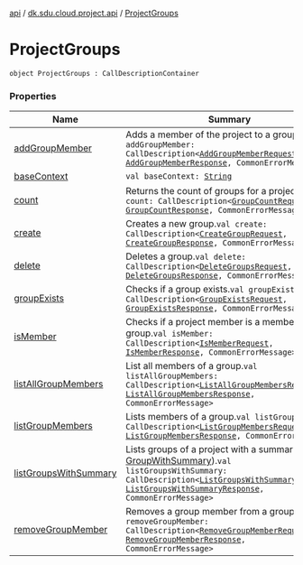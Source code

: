 [api](../../index.md) / [dk.sdu.cloud.project.api](../index.md) / [ProjectGroups](./index.md)

# ProjectGroups

`object ProjectGroups : CallDescriptionContainer`

### Properties

| Name | Summary |
|---|---|
| [addGroupMember](add-group-member.md) | Adds a member of the project to a group.`val addGroupMember: CallDescription<`[`AddGroupMemberRequest`](../-add-group-member-request/index.md)`, `[`AddGroupMemberResponse`](../-add-group-member-response.md)`, CommonErrorMessage>` |
| [baseContext](base-context.md) | `val baseContext: `[`String`](https://kotlinlang.org/api/latest/jvm/stdlib/kotlin/-string/index.html) |
| [count](count.md) | Returns the count of groups for a project.`val count: CallDescription<`[`GroupCountRequest`](../-group-count-request.md)`, `[`GroupCountResponse`](../-group-count-response.md)`, CommonErrorMessage>` |
| [create](create.md) | Creates a new group.`val create: CallDescription<`[`CreateGroupRequest`](../-create-group-request/index.md)`, `[`CreateGroupResponse`](../-create-group-response.md)`, CommonErrorMessage>` |
| [delete](delete.md) | Deletes a group.`val delete: CallDescription<`[`DeleteGroupsRequest`](../-delete-groups-request/index.md)`, `[`DeleteGroupsResponse`](../-delete-groups-response.md)`, CommonErrorMessage>` |
| [groupExists](group-exists.md) | Checks if a group exists.`val groupExists: CallDescription<`[`GroupExistsRequest`](../-group-exists-request/index.md)`, `[`GroupExistsResponse`](../-group-exists-response/index.md)`, CommonErrorMessage>` |
| [isMember](is-member.md) | Checks if a project member is a member of a group.`val isMember: CallDescription<`[`IsMemberRequest`](../-is-member-request/index.md)`, `[`IsMemberResponse`](../-is-member-response/index.md)`, CommonErrorMessage>` |
| [listAllGroupMembers](list-all-group-members.md) | List all members of a group.`val listAllGroupMembers: CallDescription<`[`ListAllGroupMembersRequest`](../-list-all-group-members-request/index.md)`, `[`ListAllGroupMembersResponse`](../-list-all-group-members-response.md)`, CommonErrorMessage>` |
| [listGroupMembers](list-group-members.md) | Lists members of a group.`val listGroupMembers: CallDescription<`[`ListGroupMembersRequest`](../-list-group-members-request/index.md)`, `[`ListGroupMembersResponse`](../-list-group-members-response.md)`, CommonErrorMessage>` |
| [listGroupsWithSummary](list-groups-with-summary.md) | Lists groups of a project with a summary (See [GroupWithSummary](../-group-with-summary/index.md)).`val listGroupsWithSummary: CallDescription<`[`ListGroupsWithSummaryRequest`](../-list-groups-with-summary-request/index.md)`, `[`ListGroupsWithSummaryResponse`](../-list-groups-with-summary-response.md)`, CommonErrorMessage>` |
| [removeGroupMember](remove-group-member.md) | Removes a group member from a group.`val removeGroupMember: CallDescription<`[`RemoveGroupMemberRequest`](../-remove-group-member-request/index.md)`, `[`RemoveGroupMemberResponse`](../-remove-group-member-response.md)`, CommonErrorMessage>` |
